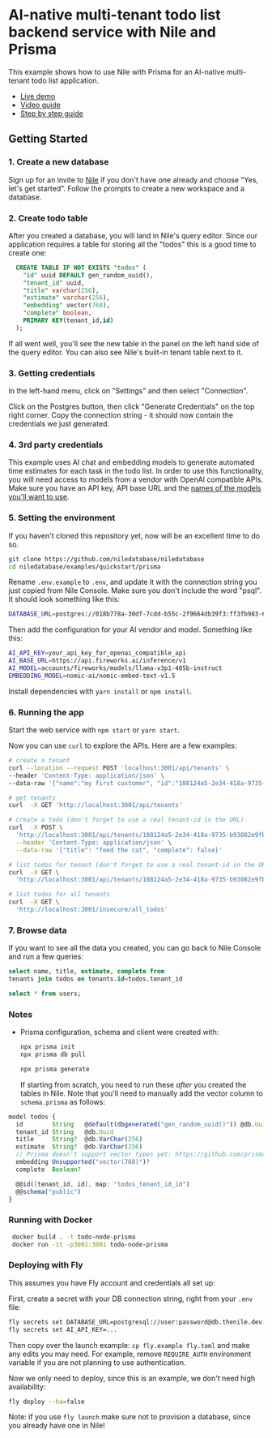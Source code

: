 # AI-native multi-tenant todo list backend service with Nile and Prisma

This example shows how to use Nile with Prisma for an AI-native multi-tenant todo list application.

- [Live demo](https://todo-prisma-ten.vercel.app)
- [Video guide](https://youtu.be/qsQSQoMpluk?feature=shared)
- [Step by step guide](https://www.thenile.dev/docs/getting-started/languages/prisma)

## Getting Started

### 1. Create a new database

Sign up for an invite to [Nile](https://thenile.dev) if you don't have one already and choose "Yes, let's get started". Follow the prompts to create a new workspace and a database.

### 2. Create todo table

After you created a database, you will land in Nile's query editor. Since our application requires a table for storing all the "todos" this is a good time to create one:

```sql
  CREATE TABLE IF NOT EXISTS "todos" (
    "id" uuid DEFAULT gen_random_uuid(),
    "tenant_id" uuid,
    "title" varchar(256),
    "estimate" varchar(256),
    "embedding" vector(768),
    "complete" boolean,
    PRIMARY KEY(tenant_id,id)
  );
```

If all went well, you'll see the new table in the panel on the left hand side of the query editor. You can also see Nile's built-in tenant table next to it.

### 3. Getting credentials

In the left-hand menu, click on "Settings" and then select "Connection".

Click on the Postgres button, then click "Generate Credentials" on the top right corner. Copy the connection string - it should now contain the credentials we just generated.

### 4. 3rd party credentials

This example uses AI chat and embedding models to generate automated time estimates for each task in the todo list. In order to use this functionality, you will need access to models from a vendor with OpenAI compatible APIs. Make sure you have an API key, API base URL and the [names of the models you'll want to use](https://www.thenile.dev/docs/ai-embeddings/embedding_models).

### 5. Setting the environment

If you haven't cloned this repository yet, now will be an excellent time to do so.

```bash
git clone https://github.com/niledatabase/niledatabase
cd niledatabase/examples/quickstart/prisma
```

Rename `.env.example` to `.env`, and update it with the connection string you just copied from Nile Console. Make sure you don't include the word "psql". It should look something like this:

```bash
DATABASE_URL=postgres://018b778a-30df-7cdd-b55c-2f9664db39f3:ff3fb983-683c-4616-bbbc-519d8ddbbce5@db.thenile.dev:5432/gwen_db
```

Then add the configuration for your AI vendor and model. Something like this:

```bash
AI_API_KEY=your_api_key_for_openai_compatible_api
AI_BASE_URL=https://api.fireworks.ai/inference/v1
AI_MODEL=accounts/fireworks/models/llama-v3p1-405b-instruct
EMBEDDING_MODEL=nomic-ai/nomic-embed-text-v1.5
```

Install dependencies with `yarn install` or `npm install`.

### 6. Running the app

Start the web service with `npm start` or `yarn start`.

Now you can use `curl` to explore the APIs. Here are a few examples:

```bash
# create a tenant
curl --location --request POST 'localhost:3001/api/tenants' \
--header 'Content-Type: application/json' \
--data-raw '{"name":"my first customer", "id":"108124a5-2e34-418a-9735-b93082e9fbf2"}'

# get tenants
curl  -X GET 'http://localhost:3001/api/tenants'

# create a todo (don't forget to use a real tenant-id in the URL)
curl  -X POST \
  'http://localhost:3001/api/tenants/108124a5-2e34-418a-9735-b93082e9fbf2/todos' \
  --header 'Content-Type: application/json' \
  --data-raw '{"title": "feed the cat", "complete": false}'

# list todos for tenant (don't forget to use a real tenant-id in the URL)
curl  -X GET \
  'http://localhost:3001/api/tenants/108124a5-2e34-418a-9735-b93082e9fbf2/todos'

# list todos for all tenants
curl  -X GET \
  'http://localhost:3001/insecure/all_todos'
```

### 7. Browse data

If you want to see all the data you created, you can go back to Nile Console and run a few queries:

```sql
select name, title, estimate, complete from
tenants join todos on tenants.id=todos.tenant_id

select * from users;
```

### Notes

- Prisma configuration, schema and client were created with:

  ```bash
  npx prisma init
  npx prisma db pull

  npx prisma generate
  ```

  If starting from scratch, you need to run these _after_ you created the tables in Nile.
  Note that you'll need to manually add the vector column to `schema.prisma` as follows:

```typescript
model todos {
  id        String   @default(dbgenerated("gen_random_uuid()")) @db.Uuid
  tenant_id String   @db.Uuid
  title     String?  @db.VarChar(256)
  estimate  String?  @db.VarChar(256)
  // Prisma doesn't support vector types yet: https://github.com/prisma/prisma/issues/18442
  embedding Unsupported("vector(768)")? 
  complete  Boolean?

  @@id([tenant_id, id], map: "todos_tenant_id_id")
  @@schema("public")
}
```

### Running with Docker

```bash
 docker build . -t todo-node-prisma
 docker run -it -p3001:3001 todo-node-prisma
```

### Deploying with Fly

This assumes you have Fly account and credentials all set up:

First, create a secret with your DB connection string, right from your `.env` file:

```bash
fly secrets set DATABASE_URL=postgresql://user:password@db.thenile.dev:5432/mydb
fly secrets set AI_API_KEY=...
```

Then copy over the launch example: `cp fly.example fly.toml` and make any edits you may need.
For example, remove `REQUIRE_AUTH` environment variable if you are not planning to use authentication.

Now we only need to deploy, since this is an example, we don't need high availability:

```bash
fly deploy --ha=false
```

Note: if you use `fly launch` make sure not to provision a database, since you already have one in Nile!
